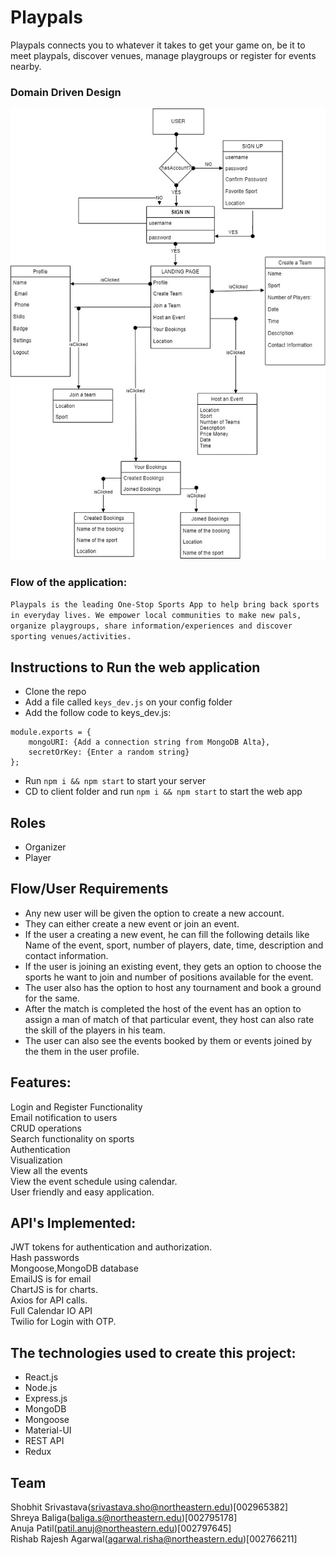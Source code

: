 # Playpals
Playpals  connects you to whatever it takes to get your game on, be it to meet playpals, discover venues, manage playgroups or register for events nearby.



### Domain Driven Design



<img src="assets/images/playpals.jpeg" alt="Domain Driven Design">



### Flow of the application:



`Playpals is the leading One-Stop Sports App to help bring back sports in everyday lives. We empower local communities to make new pals, organize playgroups, share information/experiences and discover sporting venues/activities.`




## Instructions to Run the web application
- Clone the repo
- Add a file called `keys_dev.js` on your config folder
- Add the follow code to keys_dev.js:
```
module.exports = {
    mongoURI: {Add a connection string from MongoDB Alta},
    secretOrKey: {Enter a random string}
};
```
- Run `npm i && npm start` to start your server
- CD to client folder and run `npm i && npm start` to start the web app




## Roles
* Organizer
* Player




## Flow/User Requirements



* Any new user will be given the option to create a new account.
* They can either create a new event or join an event.
* If the user a creating a new event, he can fill the following details like Name of the event, sport, number of players, date, time, description and  contact information.
* If the user is joining an existing event, they gets an option to choose the sports he want to join and number of positions available for the event.
* The user also has the option to host any tournament and book a ground for the same.
* After the match is completed the host of the event has an option to assign a man of match of that particular event, they host can also rate the skill of the players in his team.
* The user can also see the events booked by them or events joined by the them in the user profile.




## Features:
Login and Register Functionality<br>
Email notification to users<br>
CRUD operations<br>
Search functionality on sports<br>
Authentication<br>
Visualization<br>
View all the events<br>
View the event schedule using calendar.<br>
User friendly and easy application.<br>



## API's Implemented:
JWT tokens for authentication and authorization.<br>
Hash passwords<br>
Mongoose,MongoDB database<br>
EmailJS is for email<br>
ChartJS is for charts.<br>
Axios for API calls.<br>
Full Calendar IO API<br>
Twilio for Login with OTP.<br>



## The technologies used to create this project:
- React.js<br>
- Node.js<br>
- Express.js<br>
- MongoDB<br>
- Mongoose<br>
- Material-UI<br>
- REST API<br>
- Redux<br>




## Team
Shobhit Srivastava(srivastava.sho@northeastern.edu)[002965382] <br>
Shreya Baliga(baliga.s@northeastern.edu)[002795178] <br>
Anuja Patil(patil.anuj@northeastern.edu)[002797645] <br>
Rishab Rajesh Agarwal(agarwal.risha@northeastern.edu)[002766211]


